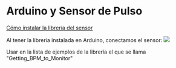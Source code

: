 # Arduino y Sensor de Pulso

[Cómo instalar la librería del sensor](https://pulsesensor.com/pages/installing-our-playground-for-pulsesensor-arduino)

Al tener la librería instalada en Arduino, conectamos el sensor:
![](https://cdn.shopify.com/s/files/1/0100/6632/files/PulseSensor_GettingStarted_bb_large.png?v=1511986616)

Usar en la lista de ejemplos de la librería el que se llama "Getting_BPM_to_Monitor"
